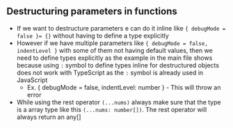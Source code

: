## Destructuring parameters in functions

- If we want to destructure parameters e can do it inline like `{ debugMode = false }= {}` without having to define a type explicitly
- However if we have multiple parameters like `{ debugMode = false, indentLevel }` with some of them not having default values, then we need to define types explicitly as the example in the main file shows because using `:` symbol to define types inline for destructured objects does not work with TypeScript as the `:` symbol is already used in JavaScript
  - Ex. { debugMode = false, indentLevel: number } - This will throw an error
- While using the rest operator `(...nums)` always make sure that the type is a array type like this `(...nums: number[])`. The rest operator will always return an any[]

